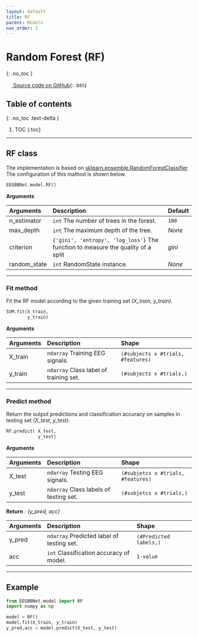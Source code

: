 ```yaml
---
layout: default
title: RF
parent: Models
nav_order: 2
---
```


# Random Forest (RF)
{: .no_toc }

[<img src="https://github.com/SNatchaya/eegBBNet2.github.io/images/github.png" width="15" height="15"> Source code on GitHub](xxx){: .btn}

## Table of contents
{: .no_toc .text-delta }

1. TOC
{:toc}

---

## RF class
The implementation is based on [sklearn.ensemble.RandomForestClassifier](https://scikit-learn.org/stable/modules/generated/sklearn.ensemble.RandomForestClassifier.html) The configuration of this mathod is shown below.

```py
EEGBBNet.model.RF()
```
**Arguments** 

| Arguments | Description | Default|
|:----------|:------------|:-------|
|n_estimator    | `int` The number of trees in the forest.      | `100`     |
|max_depth      | `int` The maximum depth of the tree.          | *None*    |
|criterion      | `{'gini', 'entropy', 'log_loss'}` The function to measure the quality of a split | *gini* |
| random_state  | `int` RandomState instance.                   | *None*    |

---

### Fit method
Fit the RF model according to the given training set *(X_train, y_train)*. 

```py
SVM.fit(X_train,
        y_train)
```

**Arguments**

| Arguments | Description | Shape |
|:---|:----|:---|
|X_train   | `ndarray` Training EEG signals.        | `(#subjects x #trials, #features)`    |
|y_train   | `ndarray` Class label of training set. | `(#subjects x #trials,)`              |

---

### Predict method
Return the output predictions and classification accuracy on samples in testing set *(X_test, y_test)*.

```py
RF.predict( X_test, 
            y_test)
```
 
 **Arguments**

| Arguments | Description | Shape |
|:---|:----|:---|
|X_test     | `ndarray` Testing EEG signals.            | `(#subjetcs x #trials, #features)`    |
|y_test     | `ndarray` Class labels of testing set.    | `(#subjetcs x #trials,)`              |

**Return** : *{y_pred, acc}* 

| Arguments | Description | Shape |
|:---|:---|:---|
|y_pred | `ndarray` Predicted label of testing set.     | `(#Predicted labels,)`|
|acc    | `int` Classification accuracy of model.       | `1-value`             |

---

## Example

```py
from EEGBBNet.model import RF
import numpy as np

model = RF()
model.fit(X_train, y_train)
y_pred,acc = model.predict(X_test, y_test)
```